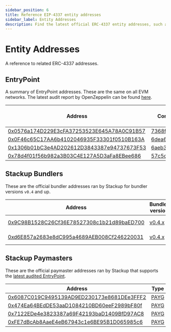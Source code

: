 ```yaml
---
sidebar_position: 6
title: Reference EIP-4337 entity addresses
sidebar_label: Entity Addresses
description: Find the latest official ERC-4337 entity addresses, such as the EntryPoint, on all EVM networks and testnets.
---
```


# Entity Addresses

A reference to related ERC-4337 addresses.

## EntryPoint

A summary of EntryPoint addresses. These are the same on all EVM networks. The latest audit report by OpenZeppelin can be found [here](https://blog.openzeppelin.com/eip-4337-ethereum-account-abstraction-incremental-audit/).

| Address                                                                                                                | Commit                                                                                | Related Bundler version                                                         | Audited |
| ---------------------------------------------------------------------------------------------------------------------- | ------------------------------------------------------------------------------------- | ------------------------------------------------------------------------------- | ------- |
| [0x0576a174D229E3cFA37253523E645A78A0C91B57](https://blockscan.com/address/0x0576a174D229E3cFA37253523E645A78A0C91B57) | [7368f3d](https://github.com/eth-infinitism/account-abstraction/commit/7368f3d)       | [v0.4.x](https://github.com/stackup-wallet/stackup-bundler/releases/tag/v0.4.0) | ✅      |
| [0x0F46c65C17AA6b4102046935F33301f0510B163A](https://blockscan.com/address/0x0F46c65C17AA6b4102046935F33301f0510B163A) | [6dea6d8](https://github.com/eth-infinitism/account-abstraction/commit/6dea6d8)       | [v0.3.x](https://github.com/stackup-wallet/stackup-bundler/releases/tag/v0.3.0) | ❌      |
| [0x1306b01bC3e4AD202612D3843387e94737673F53](https://blockscan.com/address/0x1306b01bC3e4AD202612D3843387e94737673F53) | [6aeb396](https://github.com/eth-infinitism/account-abstraction/commit/6aeb396)       | [v0.2.x](https://github.com/stackup-wallet/stackup-bundler/releases/tag/v0.2.0) | ❌      |
| [0x78d4f01f56b982a3B03C4E127A5D3aFa8EBee686](https://blockscan.com/address/0x78d4f01f56b982a3B03C4E127A5D3aFa8EBee686) | [57c5d77c77](https://github.com/eth-infinitism/account-abstraction/commit/57c5d77c77) | [v0.1.x](https://github.com/stackup-wallet/stackup-bundler/releases/tag/v0.1.0) | ❌      |

## Stackup Bundlers

These are the official bundler addresses ran by Stackup for bundler versions `v0.4` and up.

| Address                                                                                                                | Bundler version                                                                 | Networks          |
| ---------------------------------------------------------------------------------------------------------------------- | ------------------------------------------------------------------------------- | ----------------- |
| [0x9C98B1528C26Cf36E78527308c1b21d89baED700](https://blockscan.com/address/0x9C98B1528C26Cf36E78527308c1b21d89baED700) | [v0.4.x](https://github.com/stackup-wallet/stackup-bundler/releases/tag/v0.4.0) | Ethereum, Polygon |
| [0xd6E857a2683e8dC995a4689AEB008Cf246220031](https://blockscan.com/address/0xd6E857a2683e8dC995a4689AEB008Cf246220031) | [v0.4.x](https://github.com/stackup-wallet/stackup-bundler/releases/tag/v0.4.0) | Goerli, Mumbai    |

## Stackup Paymasters

These are the official paymaster addresses ran by Stackup that supports the [latest audited EntryPoint](https://blockscan.com/address/0x0576a174D229E3cFA37253523E645A78A0C91B57).

| Address                                                                                                                         | Type                                                     | Networks |
| ------------------------------------------------------------------------------------------------------------------------------- | -------------------------------------------------------- | -------- |
| [0x6087C019C9495139AD9ED230173e8681DEe3FFF2](https://etherscan.io/address/0x6087C019C9495139AD9ED230173e8681DEe3FFF2)           | [PAYG](../api/paymaster/introduction#payg-pay-as-you-go) | Ethereum |
| [0x474Ea64BEdDE53aaD1084210BD60eeF2989bF80f](https://polygonscan.com/address/0x474Ea64BEdDE53aaD1084210BD60eeF2989bF80f)        | [PAYG](../api/paymaster/introduction#payg-pay-as-you-go) | Polygon  |
| [0x7122EDe4e3823387a69F42193baD1409BfD97AC8](https://goerli.etherscan.io/address/0x7122EDe4e3823387a69F42193baD1409BfD97AC8)    | [PAYG](../api/paymaster/introduction#payg-pay-as-you-go) | Goerli   |
| [0xFE7dBcAb8AaeE4eB67943c1e6BE95B1D065985c6](https://mumbai.polygonscan.com/address/0xFE7dBcAb8AaeE4eB67943c1e6BE95B1D065985c6) | [PAYG](../api/paymaster/introduction#payg-pay-as-you-go) | Mumbai   |
